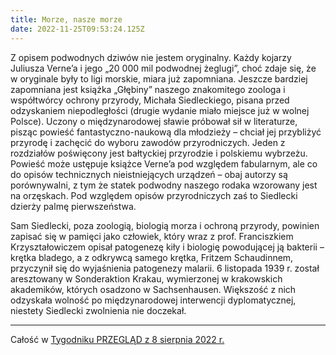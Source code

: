 ```yaml
---
title: Morze, nasze morze
date: 2022-11-25T09:53:24.125Z
---
```

Z opisem podwodnych dziwów nie jestem oryginalny. Każdy kojarzy Juliusza Verne’a i jego „20 000 mil podwodnej żeglugi”, choć zdaje się, że w oryginale były to ligi morskie, miara już zapomniana. Jeszcze bardziej zapomniana jest książka „Głębiny” naszego znakomitego zoologa i współtwórcy ochrony przyrody, Michała Siedleckiego, pisana przed odzyskaniem niepodległości (drugie wydanie miało miejsce już w wolnej Polsce). Uczony o międzynarodowej sławie próbował sił w literaturze, pisząc powieść fantastyczno-naukową dla młodzieży – chciał jej przybliżyć przyrodę i zachęcić do wyboru zawodów przyrodniczych. Jeden z rozdziałów poświęcony jest bałtyckiej przyrodzie i polskiemu wybrzeżu. Powieść może ustępuje książce Verne’a pod względem fabularnym, ale co do opisów technicznych nieistniejących urządzeń – obaj autorzy są porównywalni, z tym że statek podwodny naszego rodaka wzorowany jest na orzęskach. Pod względem opisów przyrodniczych zaś to Siedlecki dzierży palmę pierwszeństwa.

Sam Siedlecki, poza zoologią, biologią morza i ochroną przyrody, powinien zapisać się w pamięci jako człowiek, który wraz z prof. Franciszkiem Krzyształowiczem opisał patogenezę kiły i biologię powodującej ją bakterii – krętka bladego, a z odkrywcą samego krętka, Fritzem Schaudinnem, przyczynił się do wyjaśnienia patogenezy malarii. 6 listopada 1939 r. został aresztowany w Sonderaktion Krakau, wymierzonej w krakowskich akademików, których osadzono w Sachsenhausen. Większość z nich odzyskała wolność po międzynarodowej interwencji dyplomatycznej, niestety Siedlecki zwolnienia nie doczekał.

- - -

Całość w [Tygodniku PRZEGLĄD z 8 sierpnia 2022 r.](https://www.tygodnikprzeglad.pl/morze-nasze-morze/)